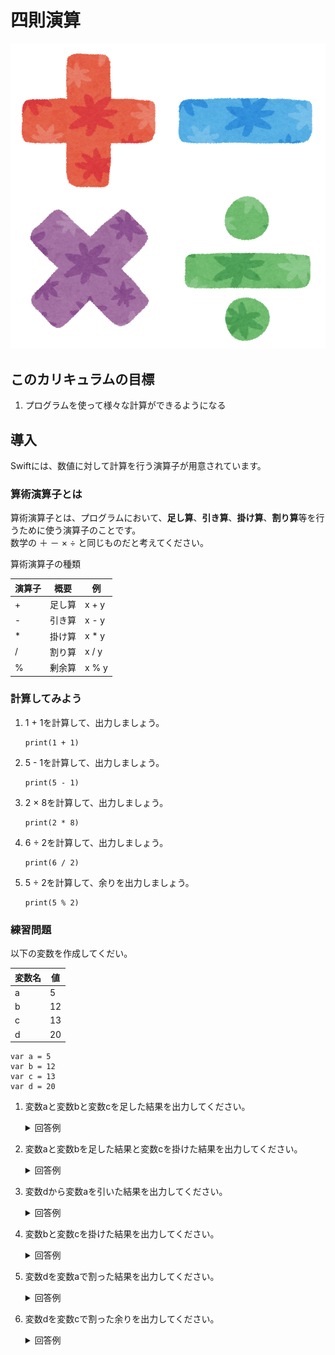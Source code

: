 # 四則演算
![文字列](./img/basicArithmeticOperations.png)

## このカリキュラムの目標
1. プログラムを使って様々な計算ができるようになる

## 導入
Swiftには、数値に対して計算を行う演算子が用意されています。 

### 算術演算子とは
算術演算子とは、プログラムにおいて、**足し算**、**引き算**、**掛け算**、**割り算**等を行うために使う演算子のことです。  
数学の ＋ － × ÷ と同じものだと考えてください。

算術演算子の種類

|演算子|概要|例|
|---|---|---|
|+|足し算|x + y|
|-|	引き算|x - y|
|*|	掛け算|x * y|
|/|	割り算|x / y|
|%|	剰余算|x % y|

### 計算してみよう
1. 1 + 1を計算して、出力しましょう。

	```
	print(1 + 1)
	
	```
2. 5 - 1を計算して、出力しましょう。

	```
	print(5 - 1)
	
	```
	
3. 2 × 8を計算して、出力しましょう。

	```
	print(2 * 8)
	
	```
	
4. 6 ÷ 2を計算して、出力しましょう。

	```
	print(6 / 2)
	
	```

5. 5 ÷ 2を計算して、余りを出力しましょう。

	```
	print(5 % 2)
	
	```
	
### 練習問題
以下の変数を作成してくだい。

|変数名|値|
|---|---|
|a|5|
|b|	12|
|c|	13|
|d|	20|

```
var a = 5
var b = 12
var c = 13
var d = 20
```

1. 変数aと変数bと変数cを足した結果を出力してください。

	<details><summary>回答例</summary><div>

	```
	print(a + b + c)
	```
	
	</div></details>
	
2. 変数aと変数bを足した結果と変数cを掛けた結果を出力してください。

	<details><summary>回答例</summary><div>

	```
	print((a + b) * c)
	```
	
	</div></details>
	
3. 変数dから変数aを引いた結果を出力してください。

	<details><summary>回答例</summary><div>

	```
	print(d - a)
	```
	
	</div></details>
	
4. 変数bと変数cを掛けた結果を出力してください。

	<details><summary>回答例</summary><div>

	```
	print(b * c)
	```
	
	</div></details>
	
5. 変数dを変数aで割った結果を出力してください。

	<details><summary>回答例</summary><div>

	```
	print(d / a)
	```
	
6. 変数dを変数cで割った余りを出力してください。

	<details><summary>回答例</summary><div>

	```
	print(d % c)
	```
	
	</div></details>